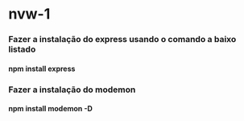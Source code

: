 # nvw-1
### Fazer a instalação do express usando o comando a baixo listado 
#### npm install express 

### Fazer a instalação do modemon
#### npm install modemon -D 